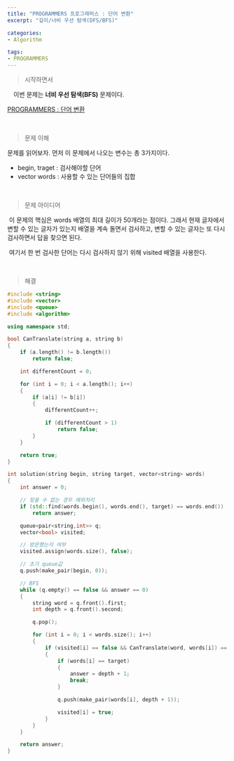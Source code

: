 ```yaml
---
title: "PROGRAMMERS 프로그래머스 : 단어 변환"
excerpt: "깊이/너비 우선 탐색(DFS/BFS)"

categories:
- Algorithm

tags:
- PROGRAMMERS
---
```


> 시작하면서

　이번 문제는 **너비 우선 탐색(BFS)** 문제이다.

[PROGRAMMERS : 단어 변환](https://programmers.co.kr/learn/courses/30/lessons/43163)    

​    

> 문제 이해

   문제를 읽어보자. 먼저 이 문제에서 나오는 변수는 총 3가지이다.

- begin, traget : 검사해야할 단어
- vector<string> words : 사용할 수 있는 단어들의 집합

​    

> 문제 아이디어

​	이 문제의 핵심은 words 배열의 최대 길이가 50개라는 점이다. 그래서 현재 글자에서 변할 수 있는 글자가 있는지 배열을 계속 돌면서 검사하고, 변할 수 있는 글자는 또 다시 검사하면서 답을 찾으면 된다.

​	여기서 한 번 검사한 단어는 다시 검사하지 않기 위해 visited 배열을 사용한다.

​    

>해결

```c++
#include <string>
#include <vector>
#include <queue>
#include <algorithm>

using namespace std;

bool CanTranslate(string a, string b)
{
    if (a.length() != b.length())
        return false;

    int differentCount = 0;

    for (int i = 0; i < a.length(); i++)
    {
        if (a[i] != b[i])
        {
            differentCount++;

            if (differentCount > 1)
                return false;
        }
    }

    return true;
}

int solution(string begin, string target, vector<string> words)
{
    int answer = 0;

    // 찾을 수 없는 경우 예외처리
    if (std::find(words.begin(), words.end(), target) == words.end())
        return answer;

    queue<pair<string,int>> q;
    vector<bool> visited;

    // 방문했는지 여부
    visited.assign(words.size(), false);

    // 초기 queue값
    q.push(make_pair(begin, 0));

    // BFS
    while (q.empty() == false && answer == 0)
    {
        string word = q.front().first;
        int depth = q.front().second;

        q.pop();

        for (int i = 0; i < words.size(); i++)
        {
            if (visited[i] == false && CanTranslate(word, words[i]) == true)
            {
                if (words[i] == target)
                {
                    answer = depth + 1;
                    break;
                }

                q.push(make_pair(words[i], depth + 1));

                visited[i] = true;
            }
        }
    }

    return answer;
}
```
